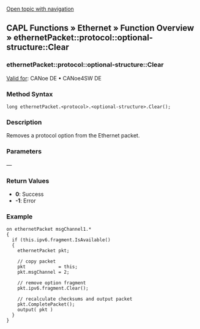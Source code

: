 [Open topic with navigation](../../../../../CANoeDEFamily.htm#Topics/CAPLFunctions/IP/Methods/CAPLfunctionProtocolOptionalStructureClear.md)

## CAPL Functions » Ethernet » Function Overview » ethernetPacket::protocol::optional-structure::Clear

### ethernetPacket::protocol::optional-structure::Clear

[Valid for](../../../Shared/FeatureAvailability.md):  CANoe DE • CANoe4SW DE

### Method Syntax

`long ethernetPacket.<protocol>.<optional-structure>.Clear();`

### Description

Removes a protocol option from the Ethernet packet.

### Parameters

—

### Return Values

- **0**: Success
- **-1**: Error

### Example

```plaintext
on ethernetPacket msgChannel1.*
{
  if (this.ipv6.fragment.IsAvailable()
  {
    ethernetPacket pkt;

    // copy packet
    pkt            = this;
    pkt.msgChannel = 2;

    // remove option fragment
    pkt.ipv6.fragment.Clear();

    // recalculate checksums and output packet
    pkt.CompletePacket();
    output( pkt )
  }
}
```
